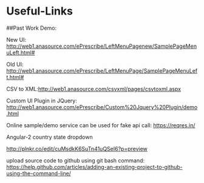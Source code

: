 # Useful-Links

##Past Work Demo:

New UI: http://web1.anasource.com/ePrescribe/LeftMenuPagenew/SamplePageMenuLeft.html#

Old UI: http://web1.anasource.com/ePrescribe/LeftMenuPage/SamplePageMenuLeft.html#

CSV to XML:http://web1.anasource.com/csvxml/pages/csvtoxml.aspx

Custom UI Plugin in JQuery: http://web1.anasource.com/ePrescribe/Custom%20Jquery%20Plugin/demo.html


Online sample/demo service can be used for fake api call:
https://reqres.in/


Angular-2 country state dropdown

http://plnkr.co/edit/cuMsdkK6SuTn41uQSeI6?p=preview

upload source code to github using git bash command: 
https://help.github.com/articles/adding-an-existing-project-to-github-using-the-command-line/
